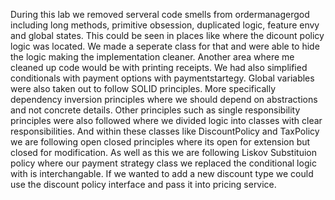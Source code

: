 During this lab we removed serveral code smells from ordermanagergod including long methods, primitive obsession, duplicated logic, feature envy and global states. 
This could be seen in places like where the dicount policy logic was located. We made a seperate class for that and were able to hide the logic making the implementation cleaner. 
Another area where me cleaned up code would be with printing receipts.
We had also simplified conditionals with payment options with paymentstartegy.
Global variables were also taken out to follow SOLID principles. More specifically dependency inversion principles where we should depend on abstractions and not concrete details.
Other principles such as single responsibility principles were also followed where we divided logic into classes with clear responsibilities.
And within these classes like DiscountPolicy and TaxPolicy we are following open closed principles where its open for extension but closed for modification.
As well as this we are following Liskov Substituion policy where our payment strategy class we replaced the conditional logic with is interchangable.
If we wanted to add a new discount type we could use the discount policy interface and pass it into pricing service.
